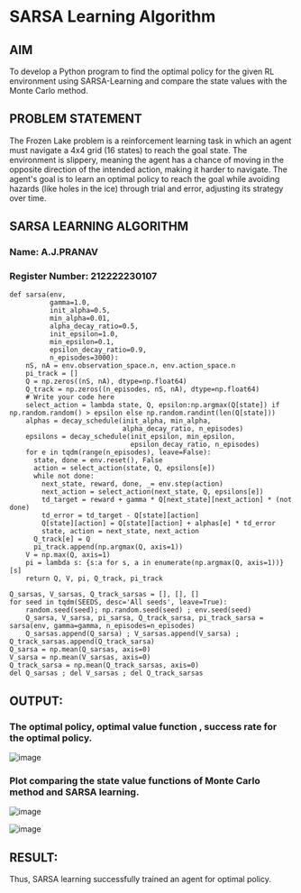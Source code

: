 # SARSA Learning Algorithm


## AIM
To develop a Python program to find the optimal policy for the given RL environment using SARSA-Learning and compare the state values with the Monte Carlo method.

## PROBLEM STATEMENT

The Frozen Lake problem is a reinforcement learning task in which an agent must navigate a 4x4 grid (16 states) to reach the goal state. The environment is slippery, meaning the agent has a chance of moving in the opposite direction of the intended action, making it harder to navigate. The agent's goal is to learn an optimal policy to reach the goal while avoiding hazards (like holes in the ice) through trial and error, adjusting its strategy over time.

## SARSA LEARNING ALGORITHM

### Name: A.J.PRANAV
### Register Number: 212222230107
```
def sarsa(env,
          gamma=1.0,
          init_alpha=0.5,
          min_alpha=0.01,
          alpha_decay_ratio=0.5,
          init_epsilon=1.0,
          min_epsilon=0.1,
          epsilon_decay_ratio=0.9,
          n_episodes=3000):
    nS, nA = env.observation_space.n, env.action_space.n
    pi_track = []
    Q = np.zeros((nS, nA), dtype=np.float64)
    Q_track = np.zeros((n_episodes, nS, nA), dtype=np.float64)
    # Write your code here
    select_action = lambda state, Q, epsilon:np.argmax(Q[state]) if np.random.random() > epsilon else np.random.randint(len(Q[state]))
    alphas = decay_schedule(init_alpha, min_alpha,
                            alpha_decay_ratio, n_episodes)
    epsilons = decay_schedule(init_epsilon, min_epsilon,
                              epsilon_decay_ratio, n_episodes)
    for e in tqdm(range(n_episodes), leave=False):
      state, done = env.reset(), False
      action = select_action(state, Q, epsilons[e])
      while not done:
        next_state, reward, done, _= env.step(action)
        next_action = select_action(next_state, Q, epsilons[e])
        td_target = reward + gamma * Q[next_state][next_action] * (not done)
        td_error = td_target - Q[state][action]
        Q[state][action] = Q[state][action] + alphas[e] * td_error
        state, action = next_state, next_action
      Q_track[e] = Q
      pi_track.append(np.argmax(Q, axis=1))
    V = np.max(Q, axis=1)
    pi = lambda s: {s:a for s, a in enumerate(np.argmax(Q, axis=1))}[s]
    return Q, V, pi, Q_track, pi_track

Q_sarsas, V_sarsas, Q_track_sarsas = [], [], []
for seed in tqdm(SEEDS, desc='All seeds', leave=True):
    random.seed(seed); np.random.seed(seed) ; env.seed(seed)
    Q_sarsa, V_sarsa, pi_sarsa, Q_track_sarsa, pi_track_sarsa = sarsa(env, gamma=gamma, n_episodes=n_episodes)
    Q_sarsas.append(Q_sarsa) ; V_sarsas.append(V_sarsa) ; Q_track_sarsas.append(Q_track_sarsa)
Q_sarsa = np.mean(Q_sarsas, axis=0)
V_sarsa = np.mean(V_sarsas, axis=0)
Q_track_sarsa = np.mean(Q_track_sarsas, axis=0)
del Q_sarsas ; del V_sarsas ; del Q_track_sarsas
```




## OUTPUT:
### The optimal policy, optimal value function , success rate for the optimal policy.

![image](https://github.com/user-attachments/assets/93325397-053b-4e8b-9498-61f6d5d2cad3)


### Plot comparing the state value functions of Monte Carlo method and SARSA learning.

![image](https://github.com/user-attachments/assets/a7adbdd0-b673-460d-a51a-226e3daeba70)

![image](https://github.com/user-attachments/assets/6c72df25-480b-4434-aa7b-30722c86d418)



## RESULT:
Thus, SARSA learning successfully trained an agent for optimal policy.
